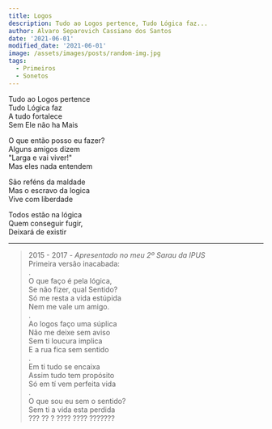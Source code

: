 ```yaml
---
title: Logos
description: Tudo ao Logos pertence, Tudo Lógica faz...
author: Alvaro Separovich Cassiano dos Santos
date: '2021-06-01'
modified_date: '2021-06-01'
image: /assets/images/posts/random-img.jpg
tags:
  - Primeiros
  - Sonetos
---
```

Tudo ao Logos pertence   
Tudo Lógica faz   
A tudo fortalece   
Sem Ele não ha Mais   

O que então posso eu fazer?   
Alguns amigos dizem    
"Larga e vai viver!"   
Mas eles nada entendem   

São reféns da maldade   
Mas o escravo da logica   
Vive com liberdade   

Todos estão na lógica   
Quem conseguir fugir,   
Deixará de existir    

______

> 2015 - 2017 - *Apresentado no meu 2º Sarau da IPUS*   
> Primeira versão inacabada:   
> .   
> O que faço é pela lógica,   
> Se não fizer, qual Sentido?   
> Só me resta a vida estúpida   
> Nem me vale um amigo.   
> .   
> Ao logos faço uma súplica   
> Não me deixe sem aviso   
> Sem ti loucura implica   
> E a rua fica sem sentido   
> .  
> Em ti tudo se encaixa   
> Assim tudo tem propósito   
> Só em tí vem perfeita vida   
> .  
> O que sou eu sem o sentido?   
> Sem ti a vida esta perdida   
> ??? ?? ? ???? ???? ???????